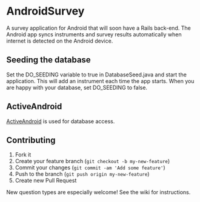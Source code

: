 AndroidSurvey
=============
A survey application for Android that will soon have a Rails back-end.  The Android app syncs instruments and survey results automatically when internet is detected on the Android device.

## Seeding the database

Set the DO_SEEDING variable to true in DatabaseSeed.java and start the application.  This will add an instrument each time the app starts.  When you are happy with your database, set DO_SEEDING to false.

## ActiveAndroid
[ActiveAndroid](https://github.com/pardom/ActiveAndroid) is used for database access.

## Contributing

1. Fork it
2. Create your feature branch (`git checkout -b my-new-feature`)
3. Commit your changes (`git commit -am 'Add some feature'`)
4. Push to the branch (`git push origin my-new-feature`)
5. Create new Pull Request

New question types are especially welcome!  See the wiki for instructions.
